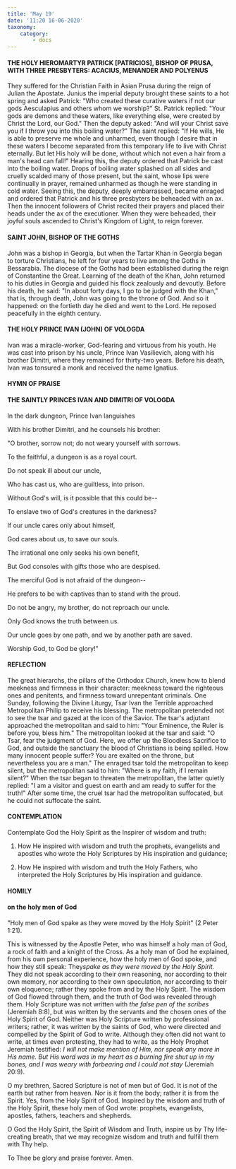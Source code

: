 ```yaml
---
title: 'May 19'
date: '11:20 16-06-2020'
taxonomy:
    category:
        - docs
---
```


#### THE HOLY HIEROMARTYR PATRICK [PATRICIOS], BISHOP OF PRUSA, WITH THREE PRESBYTERS: ACACIUS, MENANDER AND POLYENUS

They suffered for the Christian Faith in Asian Prusa during the reign of Julian the Apostate. Junius the imperial deputy brought these saints to a hot spring and asked Patrick: "Who created these curative waters if not our gods Aesculapius and others whom we worship?" St. Patrick replied: "Your gods are demons and these waters, like everything else, were created by Christ the Lord, our God." Then the deputy asked: "And will your Christ save you if I throw you into this boiling water?" The saint replied: "If He wills, He is able to preserve me whole and unharmed, even though I desire that in these waters I become separated from this temporary life to live with Christ eternally. But let His holy will be done, without which not even a hair from a man's head can fall!" Hearing this, the deputy ordered that Patrick be cast into the boiling water. Drops of boiling water splashed on all sides and cruelly scalded many of those present, but the saint, whose lips were continually in prayer, remained unharmed as though he were standing in cold water. Seeing this, the deputy, deeply embarrassed, became enraged and ordered that Patrick and his three presbyters be beheaded with an ax. Then the innocent followers of Christ recited their prayers and placed their heads under the ax of the executioner. When they were beheaded, their joyful souls ascended to Christ's Kingdom of Light, to reign forever.

#### SAINT JOHN, BISHOP OF THE GOTHS

John was a bishop in Georgia, but when the Tartar Khan in Georgia began to torture Christians, he left for four years to live among the Goths in Bessarabia. The diocese of the Goths had been established during the reign of Constantine the Great. Learning of the death of the Khan, John returned to his duties in Georgia and guided his flock zealously and devoutly. Before his death, he said: "In about forty days, I go to be judged with the Khan," that is, through death, John was going to the throne of God. And so it happened: on the fortieth day he died and went to the Lord. He reposed peacefully in the eighth century.

#### THE HOLY PRINCE IVAN (JOHN) OF VOLOGDA

Ivan was a miracle-worker, God-fearing and virtuous from his youth. He was cast into prison by his uncle, Prince Ivan Vasilievich, along with his brother Dimitri, where they remained for thirty-two years. Before his death, Ivan was tonsured a monk and received the name Ignatius.



#### HYMN OF PRAISE

#### THE SAINTLY PRINCES IVAN AND DIMITRI OF VOLOGDA

In the dark dungeon, Prince Ivan languishes

With his brother Dimitri, and he counsels his brother:

"O brother, sorrow not; do not weary yourself with sorrows.

To the faithful, a dungeon is as a royal court.

Do not speak ill about our uncle,

Who has cast us, who are guiltless, into prison.

Without God's will, is it possible that this could be--

To enslave two of God's creatures in the darkness?

If our uncle cares only about himself,

God cares about us, to save our souls.

The irrational one only seeks his own benefit,

But God consoles with gifts those who are despised.

The merciful God is not afraid of the dungeon--

He prefers to be with captives than to stand with the proud.

Do not be angry, my brother, do not reproach our uncle.

Only God knows the truth between us.

Our uncle goes by one path, and we by another path are saved.

Worship God, to God be glory!"


#### REFLECTION

The great hierarchs, the pillars of the Orthodox Church, knew how to blend meekness and firmness in their character: meekness toward the righteous ones and penitents, and firmness toward unrepentant criminals. One Sunday, following the Divine Liturgy, Tsar Ivan the Terrible approached Metropolitan Philip to receive his blessing. The metropolitan pretended not to see the tsar and gazed at the icon of the Savior. The tsar's adjutant approached the metropolitan and said to him: "Your Eminence, the Ruler is before you, bless him." The metropolitan looked at the tsar and said: "O Tsar, fear the judgment of God. Here, we offer up the Bloodless Sacrifice to God, and outside the sanctuary the blood of Christians is being spilled. How many innocent people suffer? You are exalted on the throne, but nevertheless you are a man." The enraged tsar told the metropolitan to keep silent, but the metropolitan said to him: "Where is my faith, if I remain silent?" When the tsar began to threaten the metropolitan, the latter quietly replied: "I am a visitor and guest on earth and am ready to suffer for the truth!" After some time, the cruel tsar had the metropolitan suffocated, but he could not suffocate the saint.

#### CONTEMPLATION

Contemplate God the Holy Spirit as the Inspirer of wisdom and truth:

1.  How He inspired with wisdom and truth the prophets, evangelists and apostles who wrote the Holy Scriptures by His inspiration and guidance;

1.  How He inspired with wisdom and truth the Holy Fathers, who interpreted the Holy Scriptures by His inspiration and guidance.



#### HOMILY

#### on the holy men of God

"Holy men of God spake as they were moved by the Holy Spirit" (2 Peter 1:21).

This is witnessed by the Apostle Peter, who was himself a holy man of God, a rock of faith and a knight of the Cross. As a holy man of God he explained, from his own personal experience, how the holy men of God spoke, and how they still speak: They*spake as they were moved by the Holy Spirit.* They did not speak according to their own reasoning, nor according to their own memory, nor according to their own speculation, nor according to their own eloquence; rather they spoke from and by the Holy Spirit. The wisdom of God flowed through them, and the truth of God was revealed through them. Holy Scripture was not written with *the false pen of the scribes* (Jeremiah 8:8), but was written by the servants and the chosen ones of the Holy Spirit of God. Neither was Holy Scripture written by professional writers; rather, it was written by the saints of God, who were directed and compelled by the Spirit of God to write. Although they often did not want to write, at times even protesting, they had to write, as the Holy Prophet Jeremiah testified: *I will not make mention of Him, nor speak any more in His name. But His word was in my heart as a burning fire shut up in my bones, and I was weary with forbearing and I could not stay* (Jeremiah 20:9).

O my brethren, Sacred Scripture is not of men but of God. It is not of the earth but rather from heaven. Nor is it from the body; rather it is from the Spirit. Yes, from the Holy Spirit of God. Inspired by the wisdom and truth of the Holy Spirit, these holy men of God wrote: prophets, evangelists, apostles, fathers, teachers and shepherds.

O God the Holy Spirit, the Spirit of Wisdom and Truth, inspire us by Thy life-creating breath, that we may recognize wisdom and truth and fulfill them with Thy help.

To Thee be glory and praise forever. Amen.

 
